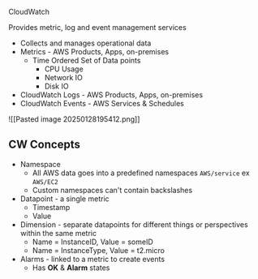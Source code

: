 CloudWatch

Provides metric, log and event management services

- Collects and manages operational data
- Metrics - AWS Products, Apps, on-premises
	- Time Ordered Set of Data points
		- CPU Usage
		- Network IO
		- Disk IO
- CloudWatch Logs - AWS Products, Apps, on-premises
- CloudWatch Events - AWS Services & Schedules

![[Pasted image 20250128195412.png]]

## CW Concepts
- Namespace
	- All AWS data goes into a predefined namespaces `AWS/service` ex `AWS/EC2`
	- Custom namespaces can't contain backslashes
- Datapoint - a single metric
	- Timestamp
	- Value
- Dimension - separate datapoints for different things or perspectives within the same metric
	- Name = InstanceID, Value = someID
	- Name = InstanceType, Value = t2.micro
- Alarms - linked to a metric to create events
	- Has **OK** & **Alarm** states
